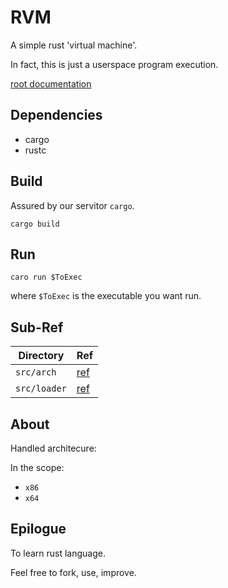 # RVM

A simple rust 'virtual machine'.

In fact, this is just a userspace program execution.

[root documentation](doc/root.md)

## Dependencies

* cargo
* rustc

## Build

Assured by our servitor `cargo`.

`cargo build`

## Run

`caro run $ToExec`

where `$ToExec` is the executable you want run.

## Sub-Ref

| Directory     | Ref                   |
|---------------|-----------------------|
| `src/arch`    | [ref](src/arch)       |
| `src/loader`  | [ref](src/loader)     |

## About

Handled architecure:

In the scope:
  * `x86`
  * `x64`

## Epilogue

To learn rust language.

Feel free to fork, use, improve.